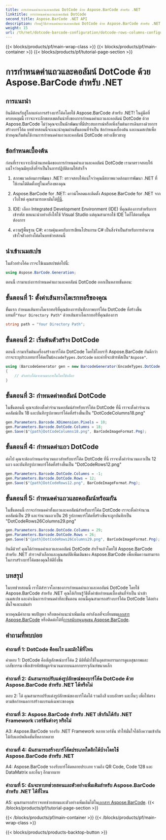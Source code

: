 ```yaml
---
title: การกำหนดค่าแถวและคอลัมน์ DotCode ด้วย Aspose.BarCode สำหรับ .NET
linktitle: การกำหนดค่าแถวและคอลัมน์ DotCode
second_title: Aspose.BarCode .NET API
description: เรียนรู้วิธีกำหนดค่าแถวและคอลัมน์ DotCode ด้วย Aspose.BarCode สำหรับ .NET สร้างบาร์โค้ด 2D ที่แม่นยำและปรับแต่งได้อย่างง่ายดาย
weight: 15
url: /th/net/dotcode-barcode-configuration/dotcode-rows-columns-configuration/
---
```


{{< blocks/products/pf/main-wrap-class >}}
{{< blocks/products/pf/main-container >}}
{{< blocks/products/pf/tutorial-page-section >}}

# การกำหนดค่าแถวและคอลัมน์ DotCode ด้วย Aspose.BarCode สำหรับ .NET

## การแนะนำ

ยินดีต้อนรับสู่โลกแห่งการสร้างบาร์โค้ดโดยใช้ Aspose.BarCode สำหรับ .NET! ในคู่มือที่ครอบคลุมนี้ เราจะเจาะลึกขอบเขตอันน่าทึ่งของการกำหนดค่าแถวและคอลัมน์ DotCode ด้วย Aspose.BarCode ไม่ว่าคุณจะเป็นนักพัฒนาที่มีประสบการณ์หรือเพิ่งเริ่มต้นการเดินทางด้วยการสร้างบาร์โค้ด บทช่วยสอนนี้จะแนะนำคุณผ่านขั้นตอนที่จำเป็น ข้อกำหนดเบื้องต้น และเนมสเปซเพื่อช่วยคุณเริ่มต้นใช้งานการกำหนดค่าแถวและคอลัมน์ DotCode อย่างเชี่ยวชาญ

## ข้อกำหนดเบื้องต้น

ก่อนที่เราจะเจาะลึกด้านเทคนิคของการกำหนดค่าแถวและคอลัมน์ DotCode เรามาตรวจสอบให้แน่ใจว่าคุณมีทุกสิ่งที่จำเป็นในการปฏิบัติตามให้สำเร็จ

1. สภาพแวดล้อมการพัฒนา .NET: ตรวจสอบให้แน่ใจว่าคุณมีสภาพแวดล้อมการพัฒนา .NET ที่ใช้งานได้ติดตั้งอยู่ในเครื่องของคุณ

2.  Aspose.BarCode for .NET: ดาวน์โหลดและติดตั้ง Aspose.BarCode for .NET จากเว็บไซต์ คุณสามารถหามันได้[ที่นี่](https://releases.aspose.com/barcode/net/).

3. IDE: เลือก Integrated Development Environment (IDE) ที่คุณต้องการสำหรับการเข้ารหัส ขอแนะนำอย่างยิ่งให้ใช้ Visual Studio แต่คุณสามารถใช้ IDE ใดก็ได้ตามที่คุณต้องการ

4. ความรู้พื้นฐาน C#: ความคุ้นเคยกับการเขียนโปรแกรม C# เป็นสิ่งจำเป็นสำหรับการทำความเข้าใจตัวอย่างโค้ดในบทช่วยสอนนี้

## นำเข้าเนมสเปซ

ในตัวอย่างโค้ด เราจะใช้เนมสเปซต่อไปนี้:

```csharp
using Aspose.BarCode.Generation;
```

ตอนนี้ เรามาแบ่งการกำหนดค่าแถวและคอลัมน์ DotCode ออกเป็นหลายขั้นตอน:

## ขั้นตอนที่ 1: ตั้งค่าเส้นทางไดเรกทอรีของคุณ

 ขั้นแรก กำหนดเส้นทางไดเรกทอรีที่คุณต้องการบันทึกภาพบาร์โค้ด DotCode ที่สร้างขึ้น แทนที่`"Your Directory Path"` ด้วยเส้นทางไดเรกทอรีที่คุณต้องการ

```csharp
string path = "Your Directory Path";
```

## ขั้นตอนที่ 2: เริ่มต้นตัวสร้าง DotCode

 ตอนนี้ เรามาเริ่มต้นเครื่องสร้างบาร์โค้ด DotCode โดยใช้ไลบรารี Aspose.BarCode กันดีกว่า เราจะระบุประเภทบาร์โค้ดเป็น`EncodeTypes.DotCode` และค่าที่จะเข้ารหัสเป็น`"Aspose"`.

```csharp
using (BarcodeGenerator gen = new BarcodeGenerator(EncodeTypes.DotCode, "Aspose"))
{
    // ตัวอย่างโค้ดจะตามมาภายในโดยใช้บล็อก
}
```

## ขั้นตอนที่ 3: กำหนดค่าคอลัมน์ DotCode

ในขั้นตอนนี้ คุณจะต้องตั้งค่าจำนวนคอลัมน์สำหรับบาร์โค้ด DotCode ที่นี่ เราจะตั้งค่าจำนวนคอลัมน์เป็น 18 และบันทึกรูปภาพบาร์โค้ดที่สร้างขึ้นเป็น "DotCodeColumns18.png"

```csharp
gen.Parameters.Barcode.XDimension.Pixels = 10;
gen.Parameters.Barcode.DotCode.Columns = 18;
gen.Save($"{path}DotCodeColumns18.png", BarCodeImageFormat.Png);
```

## ขั้นตอนที่ 4: กำหนดค่าแถว DotCode

ต่อไป คุณจะต้องกำหนดจำนวนแถวสำหรับบาร์โค้ด DotCode ที่นี่ เราจะตั้งค่าจำนวนแถวเป็น 12 แถว และบันทึกรูปภาพบาร์โค้ดที่สร้างขึ้นเป็น "DotCodeRows12.png"

```csharp
gen.Parameters.Barcode.DotCode.Columns = -1;
gen.Parameters.Barcode.DotCode.Rows = 12;
gen.Save($"{path}DotCodeRows12.png", BarCodeImageFormat.Png);
```

## ขั้นตอนที่ 5: กำหนดค่าแถวและคอลัมน์พร้อมกัน

ในขั้นตอนนี้ เราจะกำหนดค่าทั้งแถวและคอลัมน์สำหรับบาร์โค้ด DotCode เราจะตั้งค่าจำนวนคอลัมน์เป็น 29 และจำนวนแถวเป็น 26 รูปภาพบาร์โค้ดที่สร้างขึ้นจะถูกบันทึกเป็น "DotCodeRows26Columns29.png"

```csharp
gen.Parameters.Barcode.DotCode.Columns = 29;
gen.Parameters.Barcode.DotCode.Rows = 26;
gen.Save($"{path}DotCodeRows26Columns29.png", BarCodeImageFormat.Png);
```

ยินดีด้วย! คุณได้กำหนดค่าแถวและคอลัมน์ DotCode สำเร็จแล้วโดยใช้ Aspose.BarCode สำหรับ .NET สำรวจตัวเลือกและคุณสมบัติเพิ่มเติมของ Aspose.BarCode เพื่อเพิ่มความสามารถในการสร้างบาร์โค้ดของคุณให้ดียิ่งขึ้น

## บทสรุป

ในบทช่วยสอนนี้ เราได้สำรวจโลกของการกำหนดค่าแถวและคอลัมน์ DotCode โดยใช้ Aspose.BarCode สำหรับ .NET คุณได้เรียนรู้วิธีตั้งค่าข้อกำหนดเบื้องต้นที่จำเป็น นำเข้าเนมสเปซ และดำเนินการกำหนดค่าทีละขั้นตอน ตอนนี้คุณสามารถสร้างบาร์โค้ด DotCode ได้อย่างมั่นใจและแม่นยำ

 หากคุณมีคำถาม พบปัญหา หรือขอคำแนะนำเพิ่มเติม อย่าลังเลที่จะเยี่ยมชม[เอกสาร Aspose.BarCode](https://reference.aspose.com/barcode/net/) หรือติดต่อได้ที่[การสนับสนุนชุมชน Aspose.BarCode](https://forum.aspose.com/c/barcode/13).


## คำถามที่พบบ่อย

### คำถามที่ 1: DotCode คืออะไร และมักใช้ที่ไหน

คำตอบ 1: DotCode คือสัญลักษณ์บาร์โค้ด 2 มิติที่มักใช้ในอุตสาหกรรมการดูแลสุขภาพและเภสัชกรรม เพื่อเข้ารหัสข้อมูลจำนวนมากบนฉลากบรรจุภัณฑ์ขนาดเล็ก

### คำถามที่ 2: ฉันสามารถปรับแต่งรูปลักษณ์ของบาร์โค้ด DotCode ด้วย Aspose.BarCode สำหรับ .NET ได้หรือไม่

ตอบ 2: ได้ คุณสามารถปรับแต่งรูปลักษณ์ของบาร์โค้ดได้ รวมถึงสี แบบอักษร และอื่นๆ เพื่อให้ตรงตามข้อกำหนดการสร้างแบรนด์เฉพาะของคุณ

### คำถามที่ 3: Aspose.BarCode สำหรับ .NET เข้ากันได้กับ .NET Framework เวอร์ชันต่างๆ หรือไม่

A3: Aspose.BarCode รองรับ .NET Framework หลายเวอร์ชัน ทำให้มั่นใจได้ถึงความเข้ากันได้กับแอปพลิเคชันที่หลากหลาย

### คำถามที่ 4: ฉันสามารถสร้างบาร์โค้ดประเภทใดอีกได้บ้างโดยใช้ Aspose.BarCode สำหรับ .NET

A4: Aspose.BarCode รองรับบาร์โค้ดหลายประเภท รวมถึง QR Code, Code 128 และ DataMatrix และอื่นๆ อีกมากมาย

### คำถามที่ 5: ฉันจะหาบทช่วยสอนและตัวอย่างเพิ่มเติมสำหรับ Aspose.BarCode สำหรับ .NET ได้ที่ไหน

 A5: คุณสามารถสำรวจบทช่วยสอนและตัวอย่างเพิ่มเติมได้ใน[เอกสาร Aspose.BarCode](https://reference.aspose.com/barcode/net/).
{{< /blocks/products/pf/tutorial-page-section >}}

{{< /blocks/products/pf/main-container >}}
{{< /blocks/products/pf/main-wrap-class >}}

{{< blocks/products/products-backtop-button >}}
